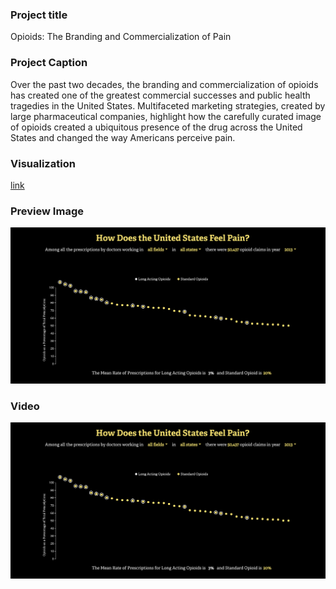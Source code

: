 ### Project title
Opioids: The Branding and Commercialization of Pain

### Project Caption
Over the past two decades, the branding and commercialization of opioids has created one of the greatest commercial successes and public health tragedies in the United States. Multifaceted marketing strategies, created by large pharmaceutical companies, highlight how the carefully curated image of opioids created a ubiquitous presence of the drug across the United States and changed the way Americans perceive pain.

### Visualization
[link](https://candicejmchan.github.io/candicethesis)

### Preview Image

![Sketch](preview.png)

### Video

[![Dummy Video](preview.png)](demo.mov)
